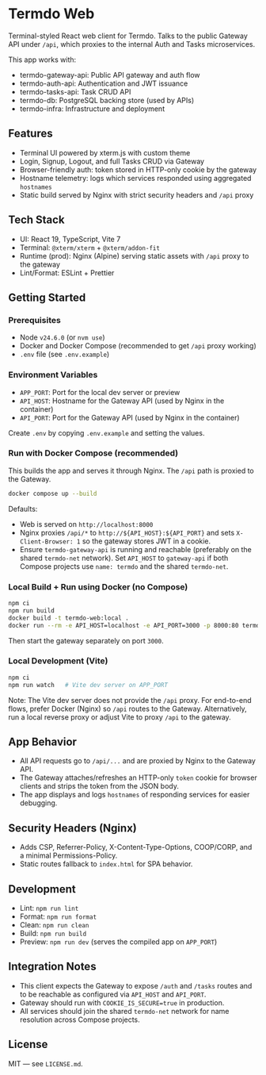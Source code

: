 # Termdo Web

Terminal-styled React web client for Termdo. Talks to the public Gateway API under `/api`, which proxies to the internal Auth and Tasks microservices.

This app works with:

- termdo-gateway-api: Public API gateway and auth flow
- termdo-auth-api: Authentication and JWT issuance
- termdo-tasks-api: Task CRUD API
- termdo-db: PostgreSQL backing store (used by APIs)
- termdo-infra: Infrastructure and deployment

## Features

- Terminal UI powered by xterm.js with custom theme
- Login, Signup, Logout, and full Tasks CRUD via Gateway
- Browser-friendly auth: token stored in HTTP-only cookie by the gateway
- Hostname telemetry: logs which services responded using aggregated `hostnames`
- Static build served by Nginx with strict security headers and `/api` proxy

## Tech Stack

- UI: React 19, TypeScript, Vite 7
- Terminal: `@xterm/xterm` + `@xterm/addon-fit`
- Runtime (prod): Nginx (Alpine) serving static assets with `/api` proxy to the gateway
- Lint/Format: ESLint + Prettier

## Getting Started

### Prerequisites

- Node `v24.6.0` (or `nvm use`)
- Docker and Docker Compose (recommended to get `/api` proxy working)
- `.env` file (see `.env.example`)

### Environment Variables

- `APP_PORT`: Port for the local dev server or preview
- `API_HOST`: Hostname for the Gateway API (used by Nginx in the container)
- `API_PORT`: Port for the Gateway API (used by Nginx in the container)

Create `.env` by copying `.env.example` and setting the values.

### Run with Docker Compose (recommended)

This builds the app and serves it through Nginx. The `/api` path is proxied to the Gateway.

```bash
docker compose up --build
```

Defaults:
- Web is served on `http://localhost:8000`
- Nginx proxies `/api/*` to `http://${API_HOST}:${API_PORT}` and sets `X-Client-Browser: 1` so the gateway stores JWT in a cookie.
- Ensure `termdo-gateway-api` is running and reachable (preferably on the shared `termdo-net` network). Set `API_HOST` to `gateway-api` if both Compose projects use `name: termdo` and the shared `termdo-net`.

### Local Build + Run using Docker (no Compose)

```bash
npm ci
npm run build
docker build -t termdo-web:local .
docker run --rm -e API_HOST=localhost -e API_PORT=3000 -p 8000:80 termdo-web:local
```

Then start the gateway separately on port `3000`.

### Local Development (Vite)

```bash
npm ci
npm run watch   # Vite dev server on APP_PORT
```

Note: The Vite dev server does not provide the `/api` proxy. For end-to-end flows, prefer Docker (Nginx) so `/api` routes to the Gateway. Alternatively, run a local reverse proxy or adjust Vite to proxy `/api` to the gateway.

## App Behavior

- All API requests go to `/api/...` and are proxied by Nginx to the Gateway API.
- The Gateway attaches/refreshes an HTTP-only `token` cookie for browser clients and strips the token from the JSON body.
- The app displays and logs `hostnames` of responding services for easier debugging.

## Security Headers (Nginx)

- Adds CSP, Referrer-Policy, X-Content-Type-Options, COOP/CORP, and a minimal Permissions-Policy.
- Static routes fallback to `index.html` for SPA behavior.

## Development

- Lint: `npm run lint`
- Format: `npm run format`
- Clean: `npm run clean`
- Build: `npm run build`
- Preview: `npm run dev` (serves the compiled app on `APP_PORT`)

## Integration Notes

- This client expects the Gateway to expose `/auth` and `/tasks` routes and to be reachable as configured via `API_HOST` and `API_PORT`.
- Gateway should run with `COOKIE_IS_SECURE=true` in production.
- All services should join the shared `termdo-net` network for name resolution across Compose projects.

## License

MIT — see `LICENSE.md`.
